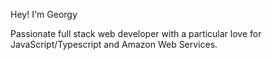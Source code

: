 Hey! I'm Georgy

Passionate full stack web developer with a particular love for JavaScript/Typescript and Amazon Web Services.